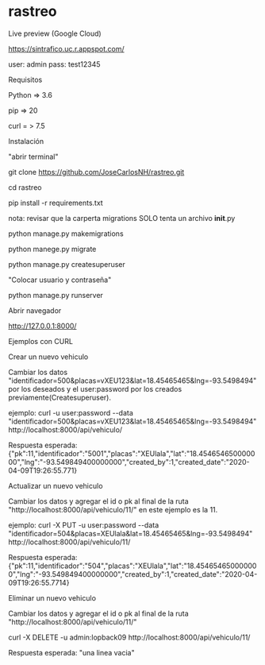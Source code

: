 # rastreo


Live preview (Google Cloud)


https://sintrafico.uc.r.appspot.com/

user: admin
pass: test12345



Requisitos

Python => 3.6

pip => 20

curl = > 7.5



Instalación


"abrir terminal"

git clone https://github.com/JoseCarlosNH/rastreo.git

cd rastreo

pip install -r requirements.txt

nota: revisar que la carperta migrations SOLO tenta un archivo __init__.py

python manage.py makemigrations

python manege.py migrate

python manage.py createsuperuser

  "Colocar usuario y contraseña"
  
python manage.py runserver 


Abrir navegador

http://127.0.0.1:8000/





Ejemplos con CURL


Crear un nuevo vehiculo

Cambiar los datos "identificador=500&placas=vXEU123&lat=18.45465465&lng=-93.5498494" por los deseados y el user:password por los creados previamente(Createsuperuser).

ejemplo:
curl -u user:password --data "identificador=500&placas=vXEU123&lat=18.45465465&lng=-93.5498494"  http://localhost:8000/api/vehiculo/

Respuesta esperada:
{"pk":11,"identificador":"5001","placas":"XEUlala","lat":"18.454654650000000","lng":"-93.549849400000000","created_by":1,"created_date":"2020-04-09T19:26:55.771}




Actualizar un nuevo vehiculo

Cambiar los datos y agregar el id o pk al final de la ruta "http://localhost:8000/api/vehiculo/11/" en este ejemplo es la 11.

ejemplo:
curl -X PUT -u user:password --data "identificador=504&placas=XEUlala&lat=18.45465465&lng=-93.5498494"  http://localhost:8000/api/vehiculo/11/


Respuesta esperada:
{"pk":11,"identificador":"504","placas":"XEUlala","lat":"18.454654650000000","lng":"-93.549849400000000","created_by":1,"created_date":"2020-04-09T19:26:55.7714}




Eliminar un nuevo vehiculo

Cambiar los datos y agregar el id o pk al final de la ruta "http://localhost:8000/api/vehiculo/11/" 

curl -X DELETE -u admin:lopback09 http://localhost:8000/api/vehiculo/11/

Respuesta esperada:
"una linea vacia"


